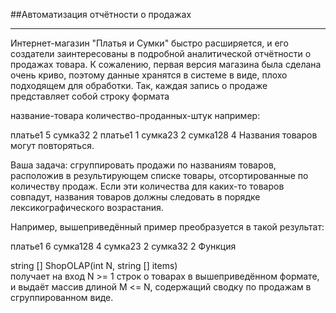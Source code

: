 

##Автоматизация отчётности о продажах
____


Интернет-магазин "Платья и Сумки" быстро расширяется, и его создатели заинтересованы в подробной аналитической отчётности о продажах товара. К сожалению, первая версия магазина была сделана очень криво, поэтому данные хранятся в системе в виде, плохо подходящем для обработки. Так, каждая запись о продаже представляет собой строку формата

название-товара количество-проданных-штук
например:

платье1 5
сумка32 2
платье1 1
сумка23 2
сумка128 4
Названия товаров могут повторяться.

Ваша задача: сгруппировать продажи по названиям товаров, расположив в результирующем списке товары, отсортированные по количеству продаж. Если эти количества для каких-то товаров совпадут, названия товаров должны следовать в порядке лексикографического возрастания.

Например, вышеприведённый пример преобразуется в такой результат:

платье1 6
сумка128 4
сумка23 2
сумка32 2
Функция

string [] ShopOLAP(int N, string [] items)          
получает на вход N >= 1 строк о товарах в вышеприведённом формате, и выдаёт массив длиной M <= N, содержащий сводку по продажам в сгруппированном виде.